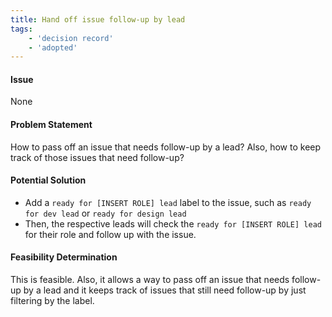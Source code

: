 ```yaml
---
title: Hand off issue follow-up by lead
tags:
    - 'decision record'
    - 'adopted'
---
```


#### Issue

None

#### Problem Statement

How to pass off an issue that needs follow-up by a lead? Also, how to keep track of those issues that need follow-up?

#### Potential Solution

- Add a `ready for [INSERT ROLE] lead` label to the issue, such as `ready for dev lead` or `ready for design lead`
- Then, the respective leads will check the `ready for [INSERT ROLE] lead` for their role and follow up with the issue.

#### Feasibility Determination

This is feasible. Also, it allows a way to pass off an issue that needs follow-up by a lead and it keeps track of issues that still need follow-up by just filtering by the label.
